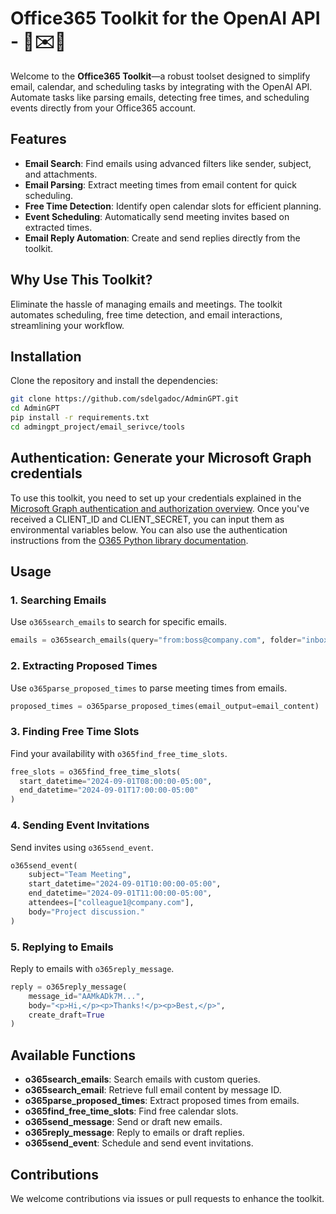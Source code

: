 # Office365 Toolkit for the OpenAI API - 💼✉️📅

Welcome to the **Office365 Toolkit**—a robust toolset designed to simplify email, calendar, and scheduling tasks by integrating with the OpenAI API. Automate tasks like parsing emails, detecting free times, and scheduling events directly from your Office365 account.

## Features

- **Email Search**: Find emails using advanced filters like sender, subject, and attachments.
- **Email Parsing**: Extract meeting times from email content for quick scheduling.
- **Free Time Detection**: Identify open calendar slots for efficient planning.
- **Event Scheduling**: Automatically send meeting invites based on extracted times.
- **Email Reply Automation**: Create and send replies directly from the toolkit.

## Why Use This Toolkit?

Eliminate the hassle of managing emails and meetings. The toolkit automates scheduling, free time detection, and email interactions, streamlining your workflow.

## Installation

Clone the repository and install the dependencies:

```bash
git clone https://github.com/sdelgadoc/AdminGPT.git
cd AdminGPT
pip install -r requirements.txt
cd admingpt_project/email_serivce/tools
```

## Authentication: Generate your Microsoft Graph credentials
To use this toolkit, you need to set up your credentials explained in the [Microsoft Graph authentication and authorization overview](https://learn.microsoft.com/en-us/graph/auth/). Once you've received a CLIENT_ID and CLIENT_SECRET, you can input them as environmental variables below. You can also use the authentication instructions from the [O365 Python library documentation](https://o365.github.io/python-o365/latest/getting_started.html#oauth-setup-pre-requisite).

## Usage

### 1. Searching Emails
Use `o365search_emails` to search for specific emails.

```python
emails = o365search_emails(query="from:boss@company.com", folder="inbox", max_results=5)
```

### 2. Extracting Proposed Times
Use `o365parse_proposed_times` to parse meeting times from emails.

```python
proposed_times = o365parse_proposed_times(email_output=email_content)
```

### 3. Finding Free Time Slots
Find your availability with `o365find_free_time_slots`.

```python
free_slots = o365find_free_time_slots(
  start_datetime="2024-09-01T08:00:00-05:00", 
  end_datetime="2024-09-01T17:00:00-05:00"
)
```

### 4. Sending Event Invitations
Send invites using `o365send_event`.

```python
o365send_event(
    subject="Team Meeting",
    start_datetime="2024-09-01T10:00:00-05:00",
    end_datetime="2024-09-01T11:00:00-05:00",
    attendees=["colleague1@company.com"],
    body="Project discussion."
)
```

### 5. Replying to Emails
Reply to emails with `o365reply_message`.

```python
reply = o365reply_message(
    message_id="AAMkADk7M...",
    body="<p>Hi,</p><p>Thanks!</p><p>Best,</p>",
    create_draft=True
)
```

## Available Functions

- **o365search_emails**: Search emails with custom queries.
- **o365search_email**: Retrieve full email content by message ID.
- **o365parse_proposed_times**: Extract proposed times from emails.
- **o365find_free_time_slots**: Find free calendar slots.
- **o365send_message**: Send or draft new emails.
- **o365reply_message**: Reply to emails or draft replies.
- **o365send_event**: Schedule and send event invitations.

## Contributions

We welcome contributions via issues or pull requests to enhance the toolkit.